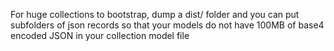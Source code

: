 For huge collections to bootstrap, dump a dist/ folder and you can put subfolders of json records so that your models do not have 100MB of base4 encoded JSON in your collection model file
